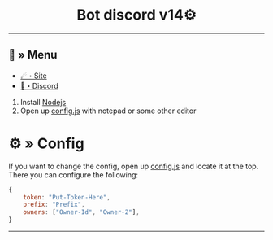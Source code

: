 <h1 align="center">
 Bot discord v14⚙
</h1>

---
## <a id="menu"></a>🔱 » Menu

- [☄・Site](https://alexisbot.fr/)
- [🌌・Discord](https://discord.gg/yrmWeTgbgn)


1. Install [Nodejs](https://nodejs.org/)
2. Open up [config.js](https://discord.gg/yrmWeTgbgn) with notepad or some other editor

# <a id="config"></a>⚙ » Config

If you want to change the config, open up [config.js](https://discord.gg/yrmWeTgbgn) and locate it at the top. There you can configure the following:

```js
{
    token: "Put-Token-Here",
    prefix: "Prefix",
    owners: ["Owner-Id", "Owner-2"],
}
```

---
